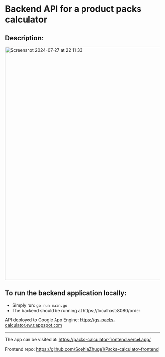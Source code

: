 # Backend API for a product packs calculator

## Description:

<img width="756" alt="Screenshot 2024-07-27 at 22 11 33" src="https://github.com/user-attachments/assets/9412717c-31c8-4181-a95a-94204dfac41e">

## To run the backend application locally:
- Simply run: ```go run main.go```
- The backend should be running at https://localhost:8080/order

API deployed to Google App Engine: https://gs-packs-calculator.ew.r.appspot.com 

---
The app can be visited at: https://packs-calculator-frontend.vercel.app/ 

Frontend repo: https://github.com/SophiaZhuge1/Packs-calculator-frontend 

